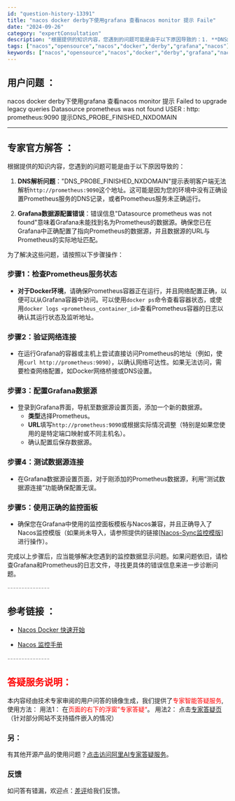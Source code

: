 ```yaml
---
id: "question-history-13391"
title: "nacos docker derby下使用grafana 查看nacos monitor 提示 Faile"
date: "2024-09-26"
category: "expertConsultation"
description: "根据提供的知识内容，您遇到的问题可能是由于以下原因导致的：1. **DNS解析问题**：DNS_PROBE_FINISHED_NXDOMAIN提示表明客户端无法解析`http://prometheus:9090`这个地址。这可能是因为您的环境中没有正确设置Prometheus服务的DNS记录，或者P"
tags: ["nacos","opensource","nacos","docker","derby","grafana","nacos"]
keywords: ["nacos","opensource","nacos","docker","derby","grafana","nacos"]
---
```


## 用户问题 ： 
 nacos docker derby下使用grafana 查看nacos monitor 提示 Failed to upgrade legacy queries Datasource prometheus was not found USER : http: prometheus:9090 提示DNS_PROBE_FINISHED_NXDOMAIN  

---------------
## 专家官方解答 ：

根据提供的知识内容，您遇到的问题可能是由于以下原因导致的：

1. **DNS解析问题**："DNS_PROBE_FINISHED_NXDOMAIN"提示表明客户端无法解析`http://prometheus:9090`这个地址。这可能是因为您的环境中没有正确设置Prometheus服务的DNS记录，或者Prometheus服务未正确运行。

2. **Grafana数据源配置错误**：错误信息"Datasource prometheus was not found"意味着Grafana未能找到名为Prometheus的数据源。确保您已在Grafana中正确配置了指向Prometheus的数据源，并且数据源的URL与Prometheus的实际地址匹配。

为了解决这些问题，请按照以下步骤操作：

### 步骤1：检查Prometheus服务状态
- **对于Docker环境**，请确保Prometheus容器正在运行，并且网络配置正确，以便可以从Grafana容器中访问。可以使用`docker ps`命令查看容器状态，或使用`docker logs <prometheus_container_id>`查看Prometheus容器的日志以确认其运行状态及监听地址。

### 步骤2：验证网络连接
- 在运行Grafana的容器或主机上尝试直接访问Prometheus的地址（例如，使用`curl http://prometheus:9090`），以确认网络可达性。如果无法访问，需要检查网络配置，如Docker网络桥接或DNS设置。

### 步骤3：配置Grafana数据源
- 登录到Grafana界面，导航至数据源设置页面，添加一个新的数据源。
    - **类型**选择Prometheus。
    - **URL**填写`http://prometheus:9090`或根据实际情况调整（特别是如果您使用的是特定端口映射或不同主机名）。
    - 确认配置后保存数据源。

### 步骤4：测试数据源连接
- 在Grafana数据源设置页面，对于刚添加的Prometheus数据源，利用“测试数据源连接”功能确保配置无误。

### 步骤5：使用正确的监控面板
- 确保您在Grafana中使用的监控面板模板与Nacos兼容，并且正确导入了Nacos监控模版（如果尚未导入，请参照提供的链接[[Nacos-Sync监控模版](https://github.com/nacos-group/nacos-template/blob/master/nacos-sync-grafana)]进行操作）。

完成以上步骤后，应当能够解决您遇到的监控数据显示问题。如果问题依旧，请检查Grafana和Prometheus的日志文件，寻找更具体的错误信息来进一步诊断问题。


<font color="#949494">---------------</font> 


## 参考链接 ：

* [Nacos Docker 快速开始](https://nacos.io/docs/latest/quickstart/quick-start-docker)
 
 * [Nacos 监控手册](https://nacos.io/docs/latest/guide/admin/monitor-guide)


 <font color="#949494">---------------</font> 
 


## <font color="#FF0000">答疑服务说明：</font> 

本内容经由技术专家审阅的用户问答的镜像生成，我们提供了<font color="#FF0000">专家智能答疑服务</font>,使用方法：
用法1： 在<font color="#FF0000">页面的右下的浮窗”专家答疑“</font>。
用法2： 点击[专家答疑页](https://answer.opensource.alibaba.com/docs/intro)（针对部分网站不支持插件嵌入的情况）
### 另：


有其他开源产品的使用问题？[点击访问阿里AI专家答疑服务](https://answer.opensource.alibaba.com/docs/intro)。
### 反馈
如问答有错漏，欢迎点：[差评](https://ai.nacos.io/user/feedbackByEnhancerGradePOJOID?enhancerGradePOJOId=13886)给我们反馈。
